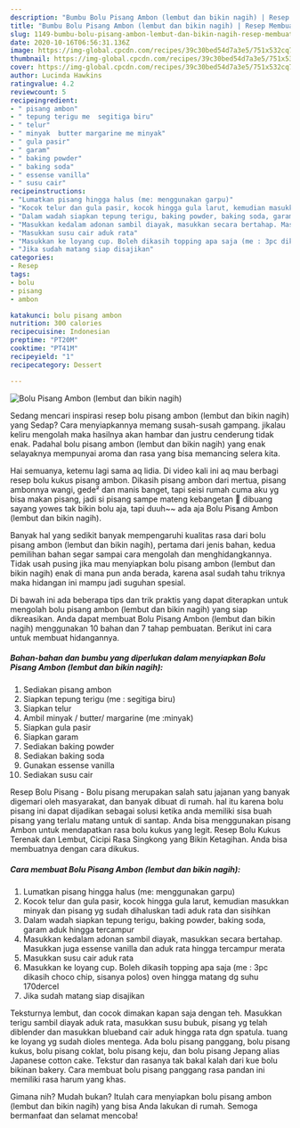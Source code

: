 ```yaml
---
description: "Bumbu Bolu Pisang Ambon (lembut dan bikin nagih) | Resep Membuat Bolu Pisang Ambon (lembut dan bikin nagih) Yang Paling Enak"
title: "Bumbu Bolu Pisang Ambon (lembut dan bikin nagih) | Resep Membuat Bolu Pisang Ambon (lembut dan bikin nagih) Yang Paling Enak"
slug: 1149-bumbu-bolu-pisang-ambon-lembut-dan-bikin-nagih-resep-membuat-bolu-pisang-ambon-lembut-dan-bikin-nagih-yang-paling-enak
date: 2020-10-16T06:56:31.136Z
image: https://img-global.cpcdn.com/recipes/39c30bed54d7a3e5/751x532cq70/bolu-pisang-ambon-lembut-dan-bikin-nagih-foto-resep-utama.jpg
thumbnail: https://img-global.cpcdn.com/recipes/39c30bed54d7a3e5/751x532cq70/bolu-pisang-ambon-lembut-dan-bikin-nagih-foto-resep-utama.jpg
cover: https://img-global.cpcdn.com/recipes/39c30bed54d7a3e5/751x532cq70/bolu-pisang-ambon-lembut-dan-bikin-nagih-foto-resep-utama.jpg
author: Lucinda Hawkins
ratingvalue: 4.2
reviewcount: 5
recipeingredient:
- " pisang ambon"
- " tepung terigu me  segitiga biru"
- " telur"
- " minyak  butter margarine me minyak"
- " gula pasir"
- " garam"
- " baking powder"
- " baking soda"
- " essense vanilla"
- " susu cair"
recipeinstructions:
- "Lumatkan pisang hingga halus (me: menggunakan garpu)"
- "Kocok telur dan gula pasir, kocok hingga gula larut, kemudian masukkan minyak dan pisang yg sudah dihaluskan tadi aduk rata dan sisihkan"
- "Dalam wadah siapkan tepung terigu, baking powder, baking soda, garam aduk hingga tercampur"
- "Masukkan kedalam adonan sambil diayak, masukkan secara bertahap. Masukkan juga essense vanilla dan aduk rata hingga tercampur merata"
- "Masukkan susu cair aduk rata"
- "Masukkan ke loyang cup. Boleh dikasih topping apa saja (me : 3pc dikasih choco chip, sisanya polos) oven hingga matang dg suhu 170dercel"
- "Jika sudah matang siap disajikan"
categories:
- Resep
tags:
- bolu
- pisang
- ambon

katakunci: bolu pisang ambon 
nutrition: 300 calories
recipecuisine: Indonesian
preptime: "PT20M"
cooktime: "PT41M"
recipeyield: "1"
recipecategory: Dessert

---
```



![Bolu Pisang Ambon (lembut dan bikin nagih)](https://img-global.cpcdn.com/recipes/39c30bed54d7a3e5/751x532cq70/bolu-pisang-ambon-lembut-dan-bikin-nagih-foto-resep-utama.jpg)

Sedang mencari inspirasi resep bolu pisang ambon (lembut dan bikin nagih) yang Sedap? Cara menyiapkannya memang susah-susah gampang. jikalau keliru mengolah maka hasilnya akan hambar dan justru cenderung tidak enak. Padahal bolu pisang ambon (lembut dan bikin nagih) yang enak selayaknya mempunyai aroma dan rasa yang bisa memancing selera kita.

Hai semuanya, ketemu lagi sama aq lidia. Di video kali ini aq mau berbagi resep bolu kukus pisang ambon. Dikasih pisang ambon dari mertua, pisang ambonnya wangi, gede² dan manis banget, tapi seisi rumah cuma aku yg bisa makan pisang, jadi si pisang sampe mateng kebangetan 🤣 dibuang sayang yowes tak bikin bolu aja, tapi duuh~~ ada aja Bolu Pisang Ambon (lembut dan bikin nagih).

Banyak hal yang sedikit banyak mempengaruhi kualitas rasa dari bolu pisang ambon (lembut dan bikin nagih), pertama dari jenis bahan, kedua pemilihan bahan segar sampai cara mengolah dan menghidangkannya. Tidak usah pusing jika mau menyiapkan bolu pisang ambon (lembut dan bikin nagih) enak di mana pun anda berada, karena asal sudah tahu triknya maka hidangan ini mampu jadi suguhan spesial.


Di bawah ini ada beberapa tips dan trik praktis yang dapat diterapkan untuk mengolah bolu pisang ambon (lembut dan bikin nagih) yang siap dikreasikan. Anda dapat membuat Bolu Pisang Ambon (lembut dan bikin nagih) menggunakan 10 bahan dan 7 tahap pembuatan. Berikut ini cara untuk membuat hidangannya.

<!--inarticleads1-->

##### Bahan-bahan dan bumbu yang diperlukan dalam menyiapkan Bolu Pisang Ambon (lembut dan bikin nagih):

1. Sediakan  pisang ambon
1. Siapkan  tepung terigu (me : segitiga biru)
1. Siapkan  telur
1. Ambil  minyak / butter/ margarine (me :minyak)
1. Siapkan  gula pasir
1. Siapkan  garam
1. Sediakan  baking powder
1. Sediakan  baking soda
1. Gunakan  essense vanilla
1. Sediakan  susu cair


Resep Bolu Pisang - Bolu pisang merupakan salah satu jajanan yang banyak digemari oleh masyarakat, dan banyak dibuat di rumah. hal itu karena bolu pisang ini dapat dijadikan sebagai solusi ketika anda memiliki sisa buah pisang yang terlalu matang untuk di santap. Anda bisa menggunakan pisang Ambon untuk mendapatkan rasa bolu kukus yang legit. Resep Bolu Kukus Terenak dan Lembut, Cicipi Rasa Singkong yang Bikin Ketagihan. Anda bisa membuatnya dengan cara dikukus. 

<!--inarticleads2-->

##### Cara membuat Bolu Pisang Ambon (lembut dan bikin nagih):

1. Lumatkan pisang hingga halus (me: menggunakan garpu)
1. Kocok telur dan gula pasir, kocok hingga gula larut, kemudian masukkan minyak dan pisang yg sudah dihaluskan tadi aduk rata dan sisihkan
1. Dalam wadah siapkan tepung terigu, baking powder, baking soda, garam aduk hingga tercampur
1. Masukkan kedalam adonan sambil diayak, masukkan secara bertahap. Masukkan juga essense vanilla dan aduk rata hingga tercampur merata
1. Masukkan susu cair aduk rata
1. Masukkan ke loyang cup. Boleh dikasih topping apa saja (me : 3pc dikasih choco chip, sisanya polos) oven hingga matang dg suhu 170dercel
1. Jika sudah matang siap disajikan


Teksturnya lembut, dan cocok dimakan kapan saja dengan teh. Masukkan terigu sambil diayak aduk rata, masukkan susu bubuk, pisang yg telah diblender dan masukkan blueband cair aduk hingga rata dgn spatula. tuang ke loyang yg sudah dioles mentega. Ada bolu pisang panggang, bolu pisang kukus, bolu pisang coklat, bolu pisang keju, dan bolu pisang Jepang alias Japanese cotton cake. Tekstur dan rasanya tak bakal kalah dari kue bolu bikinan bakery. Cara membuat bolu pisang panggang rasa pandan ini memiliki rasa harum yang khas. 

Gimana nih? Mudah bukan? Itulah cara menyiapkan bolu pisang ambon (lembut dan bikin nagih) yang bisa Anda lakukan di rumah. Semoga bermanfaat dan selamat mencoba!
